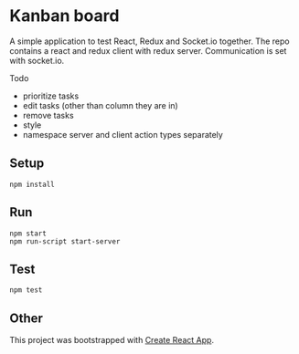 
# Kanban board

A simple application to test React, Redux and Socket.io together. The repo contains a react and redux client with redux server. Communication is set with socket.io.

Todo
  * prioritize tasks
  * edit tasks (other than column they are in)
  * remove tasks
  * style
  * namespace server and client action types separately

## Setup

```
npm install
```

## Run

```
npm start
npm run-script start-server
```

## Test

```
npm test
```

## Other

This project was bootstrapped with [Create React App](https://github.com/facebookincubator/create-react-app).

